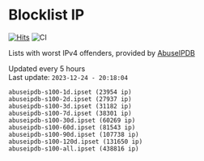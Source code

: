 # Blocklist IP

[![Hits](https://hits.seeyoufarm.com/api/count/incr/badge.svg?url=https%3A%2F%2Fgithub.com%2Fborestad%2Fblocklist-ip%2F&count_bg=%2379C83D&title_bg=%23555555&icon=&icon_color=%23E7E7E7&title=hits&edge_flat=false)](https://hits.seeyoufarm.com)  ![CI](https://img.shields.io/github/workflow/status/borestad/blocklist-ip/CI?style=flat-square)

Lists with worst IPv4 offenders, provided by [AbuseIPDB](https://www.abuseipdb.com/)

<!-- FOOTER-PLACEHOLDER -->
Updated every 5 hours<br>
Last update: `2023-12-24 - 20:18:04`
```
abuseipdb-s100-1d.ipset (23954 ip)
abuseipdb-s100-2d.ipset (27937 ip)
abuseipdb-s100-3d.ipset (31182 ip)
abuseipdb-s100-7d.ipset (38301 ip)
abuseipdb-s100-30d.ipset (60269 ip)
abuseipdb-s100-60d.ipset (81543 ip)
abuseipdb-s100-90d.ipset (107738 ip)
abuseipdb-s100-120d.ipset (131650 ip)
abuseipdb-s100-all.ipset (438816 ip)
```
